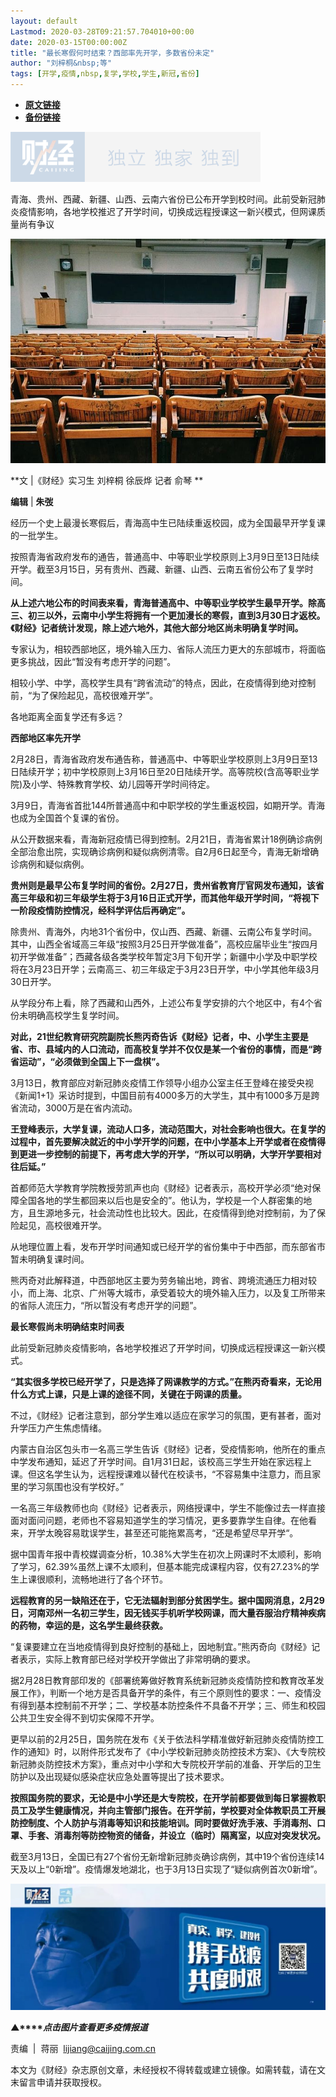 ```yaml
---
layout: default
Lastmod: 2020-03-28T09:21:57.704010+00:00
date: 2020-03-15T00:00:00Z
title: "最长寒假何时结束？西部率先开学，多数省份未定"
author: "刘梓桐&nbsp;等"
tags: [开学,疫情,nbsp,复学,学校,学生,新冠,省份]
---
```


* [**原文链接**](https://mp.weixin.qq.com/s/3gRVb-SaXQ4EtWpROswGzg)
* [**备份链接**](http://archive.today/bHLEA)


![](/images/post/77e6cfb5c7ef66e00d9bd04f74961594.jpg)

青海、贵州、西藏、新疆、山西、云南六省份已公布开学到校时间。此前受新冠肺炎疫情影响，各地学校推迟了开学时间，切换成远程授课这一新兴模式，但网课质量尚有争议

![](/images/post/5c37df5fc0e40a2958457cfd2fc5ed74.jpg)

**文 |《财经》实习生 刘梓桐 徐辰烨 记者 俞琴 **

**编辑** | **朱弢**

经历一个史上最漫长寒假后，青海高中生已陆续重返校园，成为全国最早开学复课的一批学生。

按照青海省政府发布的通告，普通高中、中等职业学校原则上3月9日至13日陆续开学。截至3月15日，另有贵州、西藏、新疆、山西、云南五省份公布了复学时间。

**从上述六地公布的时间表来看，青海普通高中、中等职业学校学生最早开学。除高三、初三以外，云南中小学生将拥有一个更加漫长的寒假，直到3月30日才返校。《财经》记者统计发现，除上述六地外，其他大部分地区尚未明确复学时间。**

专家认为，相较西部地区，境外输入压力、省际人流压力更大的东部城市，将面临更多挑战，因此“暂没有考虑开学的问题”。

相较小学、中学，高校学生具有“跨省流动”的特点，因此，在疫情得到绝对控制前，“为了保险起见，高校很难开学”。

各地距离全面复学还有多远？

**西部地区率先开学**

2月28日，青海省政府发布通告称，普通高中、中等职业学校原则上3月9日至13日陆续开学；初中学校原则上3月16日至20日陆续开学。高等院校(含高等职业学院)及小学、特殊教育学校、幼儿园等开学时间待定。

3月9日，青海省首批144所普通高中和中职学校的学生重返校园，如期开学。青海也成为全国首个复课的省份。

从公开数据来看，青海新冠疫情已得到控制。2月21日，青海省累计18例确诊病例全部治愈出院，实现确诊病例和疑似病例清零。自2月6日起至今，青海无新增确诊病例和疑似病例。

**贵州则是最早公布复学时间的省份。2月27日，贵州省教育厅官网发布通知，该省高三年级和初三年级学生将于3月16日正式开学，而其他年级开学时间，“将视下一阶段疫情防控情况，经科学评估后再确定”。**

除贵州、青海外，内地31个省份中，仅山西、西藏、新疆、云南公布复学时间。其中，山西全省域高三年级“按照3月25日开学做准备”，高校应届毕业生“按四月初开学做准备”；西藏各级各类学校年暂定3月下旬开学；新疆中小学及中职学校将在3月23日开学；云南高三、初三年级定于3月23日开学，中小学其他年级3月30日开学。

从学段分布上看，除了西藏和山西外，上述公布复学安排的六个地区中，有4个省份未明确高校学生复学时间。

**对此，21世纪教育研究院副院长熊丙奇告诉《财经》记者，中、小学生主要是省、市、县域内的人口流动，而高校复学并不仅仅是某一个省份的事情，而是“跨省运动”，“必须做到全国上下一盘棋”。**

3月13日，教育部应对新冠肺炎疫情工作领导小组办公室主任王登峰在接受央视《新闻1+1》采访时提到，中国目前有4000多万的大学生，其中有1000多万是跨省流动，3000万是在省内流动。

**王登峰表示，大学复课，流动人口多，流动范围大，对社会影响也很大。在复学的过程中，首先要解决就近的中小学开学的问题，在中小学基本上开学或者在疫情得到更进一步控制的前提下，再考虑大学的开学，“所以可以明确，大学开学要相对往后延。”**

首都师范大学教育学院教授劳凯声也向《财经》记者表示，高校开学必须“绝对保障全国各地的学生都回来以后也是安全的”。他认为，学校是一个人群密集的地方，且生源地多元，社会流动性也比较大。因此，在疫情得到绝对控制前，为了保险起见，高校很难开学。

从地理位置上看，发布开学时间通知或已经开学的省份集中于中西部，而东部省市暂未明确复课时间。

熊丙奇对此解释道，中西部地区主要为劳务输出地，跨省、跨境流通压力相对较小，而上海、北京、广州等大城市，承受着较大的境外输入压力，以及复工所带来的省际人流压力，“所以暂没有考虑开学的问题”。

**最长寒假尚未明确结束时间表**

此前受新冠肺炎疫情影响，各地学校推迟了开学时间，切换成远程授课这一新兴模式。

**“其实很多学校已经开学了，只是选择了网课教学的方式。”在熊丙奇看来，无论用什么方式上课，只是上课的途径不同，关键在于网课的质量。**

不过，《财经》记者注意到，部分学生难以适应在家学习的氛围，更有甚者，面对升学压力产生焦虑情绪。

内蒙古自治区包头市一名高三学生告诉《财经》记者，受疫情影响，他所在的重点中学发布通知，延迟了开学时间。自1月31日起，该校高三学生开始在家远程上课。但这名学生认为，远程授课难以替代在校读书，“不容易集中注意力，而且家里的学习氛围也没有学校好。”

一名高三年级教师也向《财经》记者表示，网络授课中，学生不能像过去一样直接面对面问问题，老师也不容易知道学生的学习情况，更多要靠学生自律。在他看来，开学太晚容易耽误学生，甚至还可能拖累高考，“还是希望尽早开学“。

据中国青年报中青校媒调查分析，10.38%大学生在初次上网课时不太顺利，影响了学习，62.39%虽然上课不太顺利，但基本能完成课程内容，仅有27.23%的学生上课很顺利，流畅地进行了各个环节。

**远程教育的另一缺陷还在于，它无法辐射到部分贫困学生。据中国网消息，2月29日，河南邓州一名初三学生，因无钱买手机听学校网课，而大量吞服治疗精神疾病的药物，幸运的是，这名学生最终获救。**

“复课要建立在当地疫情得到良好控制的基础上，因地制宜。”熊丙奇向《财经》记者表示，实际上教育部已经对学校开学做出了非常明确的要求。

据2月28日教育部印发的《部署统筹做好教育系统新冠肺炎疫情防控和教育改革发展工作》，判断一个地方是否具备开学的条件，有三个原则性的要求：一、疫情没有得到基本控制前不开学；二、学校基本防控条件不具备不开学；三、师生和校园公共卫生安全得不到切实保障不开学。

更早以前的2月25日，国务院在发布《关于依法科学精准做好新冠肺炎疫情防控工作的通知》时，以附件形式发布了《中小学校新冠肺炎防控技术方案》、《大专院校新冠肺炎防控技术方案》，重点对中小学和大专院校开学前的准备、开学后的卫生防护以及出现疑似感染症状应急处置等提出了技术要求。

**按照国务院的要求，无论是中小学还是大专院校，在开学前都要做到每日掌握教职员工及学生健康情况，并向主管部门报告。在开学前，学校要对全体教职员工开展防控制度、个人防护与消毒等知识和技能培训。同时要做好洗手液、手消毒剂、口罩、手套、消毒剂等防控物资的储备，并设立（临时）隔离室，以应对突发状况。**

截至3月13日，全国已有27个省份无新增新冠肺炎确诊病例，其中19个省份连续14天及以上“0新增”。疫情爆发地湖北，也于3月13日实现了“疑似病例首次0新增”。

[![](/images/post/4d24a5670c9a87791ea8b757d030c0d3.jpg)](https://mp.weixin.qq.com/mp/homepage?__biz=MjM5NDU5NTM4MQ==&hid=29&sn=21c0f34c737748fe3b2c372bb40ae622)  

**▲****_点击图片查看更多疫情报道_**

  

  

责编  |  蒋丽  lijiang@caijing.com.cn

本文为《财经》杂志原创文章，未经授权不得转载或建立镜像。如需转载，请在文末留言申请并获取授权。

